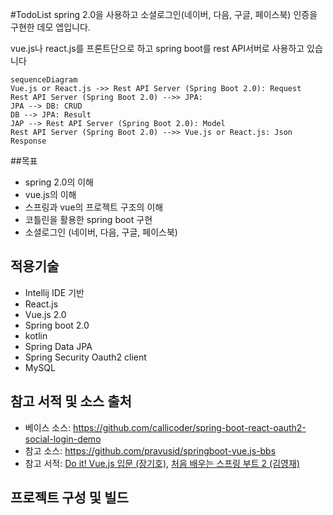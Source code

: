 #TodoList
spring 2.0을 사용하고 소셜로그인(네이버, 다음, 구글, 페이스북) 인증을 구현한 데모 엡입니다.

vue.js나 react.js를 프론트단으로 하고 spring boot를 rest API서버로 사용하고 있습니다


```mermaid
sequenceDiagram
Vue.js or React.js ->> Rest API Server (Spring Boot 2.0): Request
Rest API Server (Spring Boot 2.0) -->> JPA: 
JPA --> DB: CRUD
DB --> JPA: Result
JAP --> Rest API Server (Spring Boot 2.0): Model 
Rest API Server (Spring Boot 2.0) -->> Vue.js or React.js: Json Response
```

##목표

- spring 2.0의 이해
- vue.js의 이해
- 스프링과 vue의 프로젝트 구조의 이해
- 코틀린을 활용한 spring boot 구현
- 소셜로그인 (네이버, 다음, 구글, 페이스북)

##  적용기술

- Intellij IDE 기반
- React.js
- Vue.js 2.0
- Spring boot 2.0
- kotlin
- Spring Data JPA
- Spring Security Oauth2 client
- MySQL

## 참고 서적 및 소스 출처

- 베이스 소스: https://github.com/callicoder/spring-boot-react-oauth2-social-login-demo
- 참고 소스: https://github.com/pravusid/springboot-vue.js-bbs
- 참고 서적: [Do it! Vue.js 입문 (장기호)](https://book.naver.com/bookdb/book_detail.nhn?bid=13256615), [처음 배우는 스프링 부트 2 (김영재)](https://book.naver.com/bookdb/book_detail.nhn?bid=14031681)

## 프로젝트 구성 및 빌드
